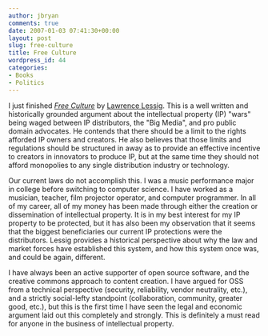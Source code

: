 ```yaml
---
author: jbryan
comments: true
date: 2007-01-03 07:41:30+00:00
layout: post
slug: free-culture
title: Free Culture
wordpress_id: 44
categories:
- Books
- Politics
---
```


I just finished [_Free Culture_](http://www.free-culture.cc) by [Lawrence Lessig](http://www.lessig.org).  This is a well written and historically grounded argument about the intellectual property (IP) "wars" being waged between IP distributors, the "Big Media", and pro public domain advocates.  He contends that there should be a limit to the rights afforded IP owners and creators.  He also believes that those limits and regulations should be structured in away as to provide an effective incentive to creators in innovators to produce IP, but at the same time they should not afford monopolies to any single distribution industry or technology.

Our current laws do not accomplish this.  I was a music performance major in college before switching to computer science.  I have worked as a musician, teacher,  film projector operator, and computer programmer.  In all of my career, all of my money has been made through either the creation or dissemination of intellectual property.  It is in my best interest for my IP property to be protected, but it has also been my observation that it seems that the biggest beneficiaries our current IP protections were the distributors.  Lessig provides a historical perspective about why the law and market forces have established this system, and how this system once was, and could be again, different.

I have always been an active supporter of open source software, and the creative commons approach to content creation.  I have argued for OSS from a technical perspective (security, reliability, vendor neutrality, etc.), and a strictly social-lefty standpoint (collaboration, community, greater good, etc.), but this is the first time I have seen the legal and economic argument laid out this completely and strongly.  This is definitely a must read for anyone in the business of intellectual property.
